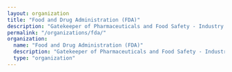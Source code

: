 ```yaml
---
layout: organization
title: "Food and Drug Administration (FDA)"
description: "Gatekeeper of Pharmaceuticals and Food Safety - Industry influence over approval processes leading to dangerous drugs and additives harming public health."
permalink: "/organizations/fda/"
organization:
  name: "Food and Drug Administration (FDA)"
  description: "Gatekeeper of Pharmaceuticals and Food Safety - Industry influence over approval processes leading to dangerous drugs and additives harming public health."
  type: "organization"
---
```


